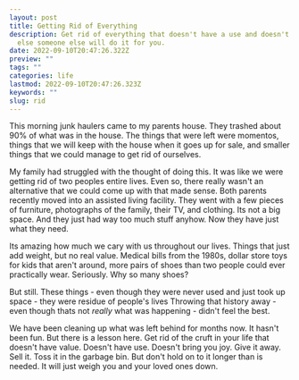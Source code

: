 ```yaml
---
layout: post
title: Getting Rid of Everything
description: Get rid of everything that doesn't have a use and doesn't bring you joy.  Or
  else someone else will do it for you.
date: 2022-09-10T20:47:26.322Z
preview: ""
tags: ""
categories: life
lastmod: 2022-09-10T20:47:26.323Z
keywords: ""
slug: rid
---
```

This morning junk haulers came to my parents house.  They trashed about 90% of what was in the house.  The things that were left were momentos, things that we will keep with the house when it goes up for sale, and smaller things that we could manage to get rid of ourselves.

My family had struggled with the thought of doing this.  It was like we were getting rid of two peoples entire lives.  Even so, there really wasn't an alternative that we could come up with that made sense.  Both parents recently moved into an assisted living facility.   They went with a few pieces of furniture, photographs of the family, their TV, and clothing.  Its not a big space.  And they just had way too much stuff anyhow.  Now they have just what they need.

Its amazing how much we cary with us throughout our lives.  Things that just add weight, but no real value.  Medical bills from the 1980s, dollar store toys for kids that aren't around, more pairs of shoes than two people could ever practically wear.  Seriously.  Why so many shoes?

But still.  These things - even though they were never used and just took up space - they were residue of people's lives  Throwing that history away - even though thats not *really* what was happening - didn't feel the best.

We have been cleaning up what was left behind for months now.  It hasn't been fun.  But there is a lesson here.  Get rid of the cruft in your life that doesn't have value.  Doesn't have use.  Doesn't bring you joy.  Give it away.  Sell it.  Toss it in the garbage bin.  But don't hold on to it longer than is needed.  It will just weigh you and your loved ones down.